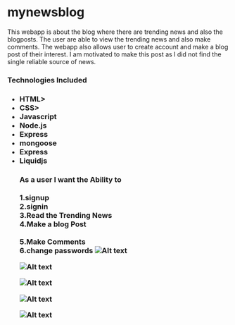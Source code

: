 # mynewsblog


This webapp is about the  blog where there are trending news and also the blogposts. The user are able to view the trending news and also make comments. The webapp also allows user to create account and make a blog post of their interest. I am motivated to make this post as I did not find the  single reliable source of news.


<h3> Technologies Included<h3/>
</hr>

<ul>
<li>HTML></li>
<li>CSS></li>
<li>Javascript</li>
<li>Node.js</li>
<li>Express</li>
<li>mongoose</li>
<li>Express</li>
<li>Liquidjs</li>

</hr>

<h4>
As a user I want the Ability to </h4>

1.signup</br>
2.signin</br>
3.Read the Trending News</br>
4.Make a blog Post</br>                      
5.Make Comments </br>
6.change passwords
![Alt text](IMG_3887.png)

![Alt text](IMG_3888.png)

![Alt text](IMG_3889.png)

![Alt text](IMG_3890.png)

![Alt text](ERD_3891.png)